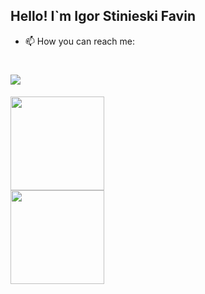 ## Hello! I`m Igor Stinieski Favin

- 📫 How you can reach me: 
# <a href="https://www.linkedin.com/in/igor-stinieski-favin-423829147/" target="_blank"><img src="https://img.shields.io/badge/-LinkedIn-%230077B5?style=for-the-badge&logo=linkedin&logoColor=white" target="_blank"></a>
<div align="left">
  <img height="150em" src="https://github-readme-stats.vercel.app/api/top-langs/?username=igorfavin&layout=compact&show_icons=true&theme=radical)](https://github.com/anuraghazra/github-readme-stats)"/>
</div>
<div align="left">
  <img height="150em" src="https://github-readme-stats.vercel.app/api?username=igorfavin&show_icons=true&theme=radical)"/>
</div>
